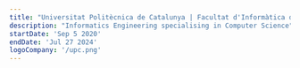 ```yaml
---
title: "Universitat Politècnica de Catalunya | Facultat d'Informàtica de Barcelona"
description: "Informatics Engineering specialising in Computer Science"
startDate: 'Sep 5 2020'
endDate: 'Jul 27 2024'
logoCompany: '/upc.png'
---
```


